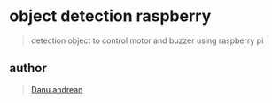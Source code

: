 # object detection raspberry
> detection object to control motor and buzzer using raspberry pi

## author
> <a href="https://me-danuandrean.github.io/"> Danu andrean </a>
